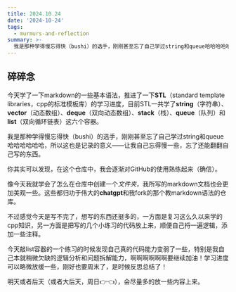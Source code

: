 ```yaml
---
title: 2024.10.24
date: '2024-10-24'
tags:
  - murmurs-and-reflection
summary: >-
  我是那种学得慢忘得快（bushi）的选手，刚刚甚至忘了自己学过string和queue哈哈哈哈哈哈，所以这也是记录的意义——让我自己忘得慢一些，忘了还能翻翻自己写的东西。
---
```

## 碎碎念
今天学了一下markdown的一些基本语法，推进了一下**STL**（standard template libraries，cpp的标准模板库）的学习进度，目前STL一共学了**string**（字符串）、**vector**（动态数组）、**deque**（双向动态数组）、**stack**（栈）、**queue**（队列）和**list**（双向循环链表）这六个容器。

我是那种学得慢忘得快（bushi）的选手，刚刚甚至忘了自己学过string和queue哈哈哈哈哈哈，所以这也是记录的意义——让我自己忘得慢一些，忘了还能翻翻自己写的东西。

你其实可以发现，在这个仓库中，我会逐渐对GitHub的使用熟练起来（确信）。

像今天我就学会了怎么在仓库中创建一个*文件夹*，我所写的markdown文档也会更加美观一些。这些都归功于伟大的**chatgpt**和我fork的那个教markdown语法的仓库。

不过感觉今天是写不完了，想写的东西还挺多的，一方面是复习这么久以来学的cpp知识，另一方面是把写的几个小练习的代码放上来，顺便自己捋一遍逻辑，添加一些注释。

今天敲list容器的一个练习的时候发现自己真的代码能力变弱了一些，特别是我自己本就稍微欠缺的逻辑分析和问题拆解能力，啊啊啊啊啊啊要继续加油！学习进度可以略微放缓一些，刚好也要周末了，是时候反思总结了！

明天或者后天（或者大后天，周日👉👈），会尽量多的放一些内容上来。
